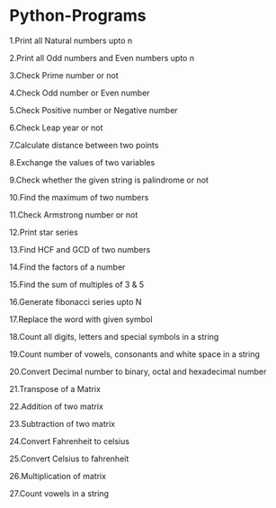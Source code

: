 # Python-Programs
1.Print all Natural numbers upto n

2.Print all Odd numbers and Even numbers upto n

3.Check Prime number or not

4.Check Odd number or Even number

5.Check Positive number or Negative number

6.Check Leap year or not

7.Calculate distance between two points

8.Exchange the values of two variables

9.Check whether the given string is palindrome or not

10.Find the maximum of two numbers

11.Check Armstrong number or not

12.Print star series

13.Find HCF and GCD of two numbers 

14.Find the factors of a number

15.Find the sum of multiples of 3 & 5

16.Generate fibonacci series upto N

17.Replace the word with given symbol

18.Count all digits, letters and special symbols in a string

19.Count number of vowels, consonants and white space in a string

20.Convert Decimal number to binary, octal and hexadecimal number

21.Transpose of a Matrix

22.Addition of two matrix

23.Subtraction of two matrix

24.Convert Fahrenheit to celsius

25.Convert Celsius to fahrenheit

26.Multiplication of matrix

27.Count vowels in a string




